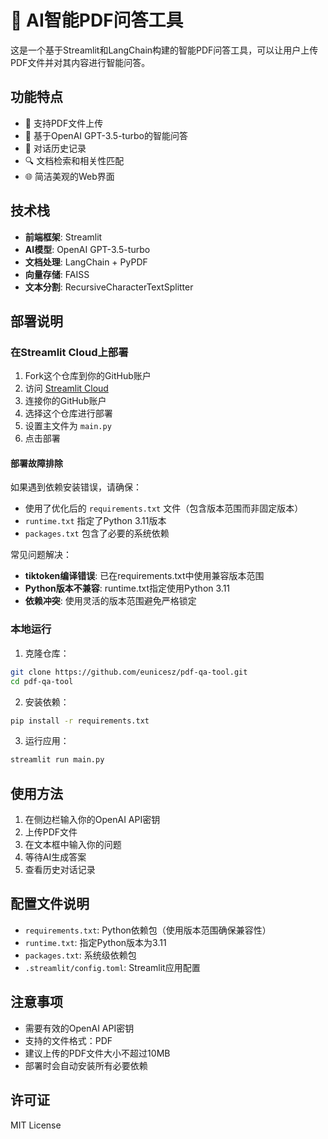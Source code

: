 # 📑 AI智能PDF问答工具

这是一个基于Streamlit和LangChain构建的智能PDF问答工具，可以让用户上传PDF文件并对其内容进行智能问答。

## 功能特点

- 📄 支持PDF文件上传
- 🤖 基于OpenAI GPT-3.5-turbo的智能问答
- 💬 对话历史记录
- 🔍 文档检索和相关性匹配
- 🌐 简洁美观的Web界面

## 技术栈

- **前端框架**: Streamlit
- **AI模型**: OpenAI GPT-3.5-turbo
- **文档处理**: LangChain + PyPDF
- **向量存储**: FAISS
- **文本分割**: RecursiveCharacterTextSplitter

## 部署说明

### 在Streamlit Cloud上部署

1. Fork这个仓库到你的GitHub账户
2. 访问 [Streamlit Cloud](https://streamlit.io/cloud)
3. 连接你的GitHub账户
4. 选择这个仓库进行部署
5. 设置主文件为 `main.py`
6. 点击部署

#### 部署故障排除

如果遇到依赖安装错误，请确保：
- 使用了优化后的 `requirements.txt` 文件（包含版本范围而非固定版本）
- `runtime.txt` 指定了Python 3.11版本
- `packages.txt` 包含了必要的系统依赖

常见问题解决：
- **tiktoken编译错误**: 已在requirements.txt中使用兼容版本范围
- **Python版本不兼容**: runtime.txt指定使用Python 3.11
- **依赖冲突**: 使用灵活的版本范围避免严格锁定

### 本地运行

1. 克隆仓库：
```bash
git clone https://github.com/eunicesz/pdf-qa-tool.git
cd pdf-qa-tool
```

2. 安装依赖：
```bash
pip install -r requirements.txt
```

3. 运行应用：
```bash
streamlit run main.py
```

## 使用方法

1. 在侧边栏输入你的OpenAI API密钥
2. 上传PDF文件
3. 在文本框中输入你的问题
4. 等待AI生成答案
5. 查看历史对话记录

## 配置文件说明

- `requirements.txt`: Python依赖包（使用版本范围确保兼容性）
- `runtime.txt`: 指定Python版本为3.11
- `packages.txt`: 系统级依赖包
- `.streamlit/config.toml`: Streamlit应用配置

## 注意事项

- 需要有效的OpenAI API密钥
- 支持的文件格式：PDF
- 建议上传的PDF文件大小不超过10MB
- 部署时会自动安装所有必要依赖

## 许可证

MIT License 